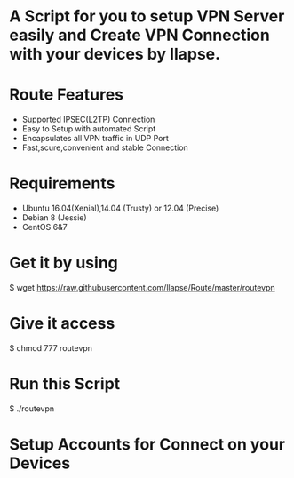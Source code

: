 # A Script for you to setup VPN Server easily and Create VPN Connection with your devices by llapse.
# Route Features
- Supported IPSEC(L2TP) Connection
- Easy to Setup with automated Script
- Encapsulates all VPN traffic in UDP Port
- Fast,scure,convenient and stable Connection  
# Requirements
- Ubuntu 16.04(Xenial),14.04 (Trusty) or 12.04 (Precise)
- Debian 8 (Jessie) 
- CentOS 6&7
# Get it by using
$ wget https://raw.githubusercontent.com/llapse/Route/master/routevpn
# Give it access
$ chmod 777 routevpn
# Run this Script
$ ./routevpn
# Setup Accounts for Connect on your Devices
